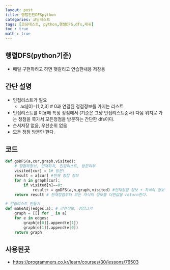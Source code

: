 ```yaml
---
layout: post
title: 행렬간단DFSpython
categories: 코딩테스트
tags: [코딩테스트, python,행렬DFS,dfs,재귀]
toc : true
math : true
---
```


## 행렬DFS(python기준)
- 매일 구현하려고 하면 햇갈리고 연습한내용 저장용

## 간단 설명
- 인접리스트가 필요
  - adj[0]=[1,2,3] # 0과 연결된 정점정보를 가지는 리스트
- 인접리스트를 이용해 특정 정점에서 (기준은 그냥 인접리스트순서) 다음 위치로 가는 정점을 쭉가서 모든정점을 방문하는 간단한  dfs이다.
- 순서저장 없음, 우선순위 없음
- 모든 정점 방문만 한다.


## 코드
```python
def goDFS(a,cur,graph,visited):
    # 정점의정보, 현재위치, 인접리스트, 방문여부
    visited[cur] = 1# 방문!
    result = a[cur] #현재 정점 정보
    for n in graph[cur]:
        if visited[n]==0:
            result+ = goDFS(a,n,graph,visited) #현재정점 정보 + 자식의 정보
    return result # 현재정점부터 모든 자식의 정보를 더한값을 return한다.

# 인접리스트 만들기
def makeAdj(edges,a): # 간선정보, 정점크기
    graph = [[] for _ in a]
    for e in edges:
        graph[e[0]].append(e[1])
        graph[e[1]].append(e[0])
    return graph
```

## 사용된곳
- https://programmers.co.kr/learn/courses/30/lessons/76503